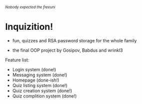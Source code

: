 <sub>*Nobody expected the freeuni*<sub>
# Inquizition!

* fun, quizzes and RSA password storage for the whole family

* the final OOP project by Gosipov, Babdus and wrinkl3

Feature list:

 * Login system (done!)
 * Messaging system (done!)
 * Homepage (done-ish!)
 * Quiz listing system (done!)
 * Quiz creation system (done!)
 * Quiz complition system (done!)
